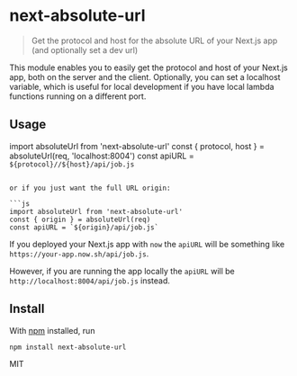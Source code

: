 # next-absolute-url

> Get the protocol and host for the absolute URL of your Next.js app (and optionally set a dev url)

This module enables you to easily get the protocol and host of your Next.js app, both on the server and the client. Optionally, you can set a localhost variable, which is useful for local development if you have local lambda functions running on a different port.

## Usage

import absoluteUrl from 'next-absolute-url'
const { protocol, host } = absoluteUrl(req, 'localhost:8004')
const apiURL = `${protocol}//${host}/api/job.js`
```

or if you just want the full URL origin:

```js
import absoluteUrl from 'next-absolute-url'
const { origin } = absoluteUrl(req)
const apiURL = `${origin}/api/job.js`
```

If you deployed your Next.js app with `now` the `apiURL` will be something like `https://your-app.now.sh/api/job.js`.

However, if you are running the app locally the `apiURL` will be `http://localhost:8004/api/job.js` instead.

## Install

With [npm](https://npmjs.org/) installed, run

```sh
npm install next-absolute-url
```

MIT
